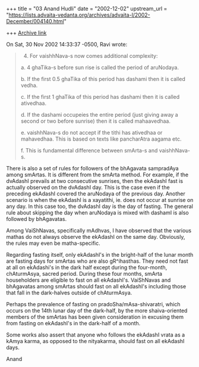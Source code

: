 +++
title = "03 Anand Hudli"
date = "2002-12-02"
upstream_url = "https://lists.advaita-vedanta.org/archives/advaita-l/2002-December/004140.html"

+++
[Archive link](https://lists.advaita-vedanta.org/archives/advaita-l/2002-December/004140.html)

On Sat, 30 Nov 2002 14:33:37 -0500, Ravi <miinalochanii at YAHOO.COM> wrote:

>4. For vaishhNava-s now comes additional complexity:
>
>a. 4 ghaTika-s before sun rise is called the period of aruNodaya.
>
>b. If the first 0.5 ghaTika of this period has dashami then it is
>called vedha.
>
>c. If the first 1 ghaTika of this period has dashami then it is called
>ativedhaa.
>
>d. If the dashami occupeies the entire period (just giving away  a
>second or two before sunrise) then it is called mahaavedhaa.
>
>e. vaishhNava-s do not accept if the tithi has ativedhaa or mahavedhaa.
>This is based on texts like pancharAtra aagama etc.
>
>f. This is fundamental difference between smArta-s and vaishhNava-s.
>

There is also a set of rules for followers of the bhAgavata
sampradAya among smArtas. It is different from the smArta
method. For example, if the dvAdashI prevails at two consecutive
sunrises, then the ekAdashI fast is actually observed on the
dvAdashI day. This is the case even if the preceding ekAdashI covered
the aruNodaya of the previous day. Another scenario is when the
ekAdashI is a xayatithi, ie. does not occur at sunrise on any day. In
this case too, the dvAdashI day is the day of fasting. The general
rule about skipping the day when aruNodaya is mixed with dashamI
is also followed by bhAgavatas.

Among VaiShNavas, specifically mAdhvas, I have observed that the various
mathas do not always observe the ekAdashI on the same day. Obviously,
the rules may even be matha-specific.

Regarding fasting itself, only ekAdashI's in the bright-half of the
lunar month are fasting days for smArtas who are also gR^ihasthas.
They need not fast at all on ekAdashi's in the dark half except during
the four-month, chAturmAsya, sacred period. During these four months,
smArta householders are eligible to fast on all ekAdashI's. VaiShNavas
and bhAgavatas among smArtas should fast on all ekAdashI's including
those that fall in the dark-halves outside of chAturmAsya.

Perhaps the prevalence of fasting on pradoSha/mAsa-shivaratri, which
occurs on the 14th lunar day of the dark-half, by the more
shaiva-oriented members of the smArtas has been given consideration
in excusing them from fasting on ekAdashI's in the dark-half of a month.

Some works also assert that anyone who follows the ekAdashI vrata as a
kAmya karma, as opposed to the nityakarma, should fast on all ekAdashI
days.

Anand

